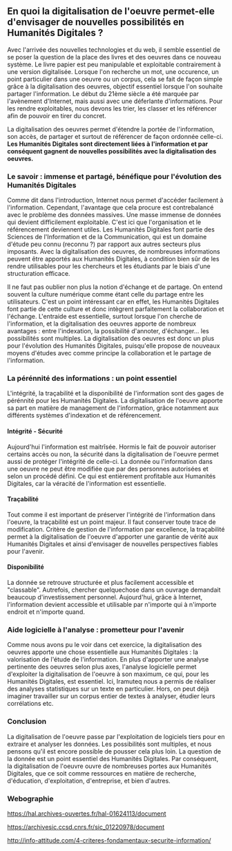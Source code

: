 ## En quoi la digitalisation de l'oeuvre permet-elle d'envisager de nouvelles possibilités en Humanités Digitales ?

Avec l'arrivée des nouvelles technologies et du web, il semble essentiel de se poser la question de la place des livres et des oeuvres dans ce nouveau système. Le livre papier est peu manipulable et exploitable contrairement à une version digitalisée. Lorsque l'on recherche un mot, une occurence, un point particulier dans une oeuvre ou un corpus, cela se fait de façon simple grâce à la digitalisation des oeuvres, objectif essentiel lorsque l'on souhaite partager l'information. Le début du 21ème siècle a été marquée par l'avènement d'Internet, mais aussi avec une déferlante d'informations. Pour les rendre exploitables, nous devons les trier, les classer et les référencer afin de pouvoir en tirer du concret.

La digitalisation des oeuvres permet d'étendre la portée de l'information, son accès, de partager et surtout de référencer de façon ordonnée celle-ci. __Les Humanités Digitales sont directement liées à l'information et par conséquent gagnent de nouvelles possibilités avec la digitalisation des oeuvres.__

### Le savoir : immense et partagé, bénéfique pour l'évolution des Humanités Digitales

Comme dit dans l'introduction, Internet nous permet d'accéder facilement à l'information. Cependant, l'avantage que cela procure est contrebalancé avec le problème des données massives. Une masse immense de données qui devient difficilement exploitable. C'est ici que l'organisation et le référencement deviennent utiles. Les Humanités Digitales font partie des Sciences de l'Information et de la Communication, qui est un domaine d'étude peu connu (reconnu ?) par rapport aux autres secteurs plus imposants. Avec la digitalisation des oeuvres, de nombreuses informations peuvent être apportés aux Humanités Digitales, à condition bien sûr de les rendre utilisables pour les chercheurs et les étudiants par le biais d'une structuration efficace.

Il ne faut pas oublier non plus la notion d'échange et de partage. On entend souvent la culture numérique comme étant celle du partage entre les utilisateurs. C'est un point intéressant car en effet, les Humanités Digitales font partie de cette culture et donc intègrent parfaitement la collaboration et l'échange. L'entraide est essentielle, surtout lorsque l'on cherche de l'information, et la digitalisation des oeuvres apporte de nombreux avantages : entre l'indexation, la possibilité d'annoter, d'échanger... les possibilités sont multiples. La digitalisation des oeuvres est donc un plus pour l'évolution des Humanités Digitales, puisqu'elle propose de nouveaux moyens d'études avec comme principe la collaboration et le partage de l'information.

### La pérénnité des informations : un point essentiel

L'intégrité, la traçabilité et la disponibilité de l'information sont des gages de pérénnité pour les Humanités Digitales. La digitalisation de l'oeuvre apporte sa part en matière de management de l'information, grâce notamment aux différents systèmes d'indexation et de référencement. 

#### Intégrité - Sécurité

Aujourd'hui l'information est maitrîsée. Hormis le fait de pouvoir autoriser certains accès ou non, la sécurité dans la digitalisation de l'oeuvre permet aussi de protéger l'intégrité de celle-ci. La donnée ou l'information dans une oeuvre ne peut être modifiée que par des personnes autorisées et selon un procédé défini. Ce qui est entièrement profitable aux Humanités Digitales, car la véracité de l'information est essentielle.

#### Traçabilité

Tout comme il est important de préserver l'intégrité de l'information dans l'oeuvre, la traçabilité est un point majeur. Il faut conserver toute trace de modification. Critère de gestion de l'information par excellence, la traçabilité permet à la digitalisation de l'oeuvre d'apporter une garantie de vérité aux Humanités Digitales et ainsi d'envisager de nouvelles perspectives fiables pour l'avenir.

#### Disponibilité

La donnée se retrouve structurée et plus facilement accessible et "classable". Autrefois, chercher quelquechose dans un ouvrage demandait beaucoup d'investissement personnel. Aujourd'hui, grâce à Internet, l'information devient accessible et utilisable par n'importe qui à n'importe endroit et n'importe quand.

### Aide logicielle à l'analyse : prometteur pour l'avenir

Comme nous avons pu le voir dans cet exercice, la digitalisation des oeuvres apporte une chose essentielle aux Humanités Digitales : la valorisation de l'étude de l'information. En plus d'apporter une analyse pertinente des oeuvres selon plus axes, l'analyse logicielle permet d'exploiter la digitalisation de l'oeuvre à son maximum, ce qui, pour les Humanités Digitales, est essentiel. Ici, Iramuteq nous a permis de réaliser des analyses statistiques sur un texte en particulier. Hors, on peut déjà imaginer travailler sur un corpus entier de textes à analyser, étudier leurs corrélations etc. 

### Conclusion

La digitalisation de l'oeuvre passe par l'exploitation de logiciels tiers pour en extraire et analyser les données. Les possibilités sont multiples, et nous pensons qu'il est encore possible de pousser cela plus loin. La question de la donnée est un point essentiel des Humanités Digitales. Par conséquent, la digitalisation de l'oeuvre ouvre de nombreuses portes aux Humanités Digitales, que ce soit comme ressources en matière de recherche, d'éducation, d'exploitation, d'entreprise, et bien d'autres.

### Webographie

https://hal.archives-ouvertes.fr/hal-01624113/document

https://archivesic.ccsd.cnrs.fr/sic_01220978/document

http://info-attitude.com/4-criteres-fondamentaux-securite-information/
